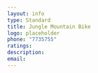 ```yaml
---
layout: info
type: Standard
title: Jungle Mountain Bike
logo: placeholder
phone: "7735755"
ratings:
description:
email:
---
```

